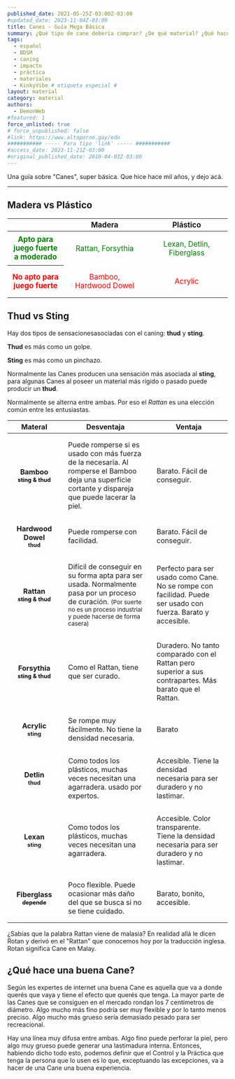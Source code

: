 ```yaml
---
published_date: 2021-05-25Z-03:00Z-03:00
#updated_date: 2023-11-04Z-03:00
title: Canes - Guía Mega Básica
summary: ¿Qué tipo de cane debería comprar? ¿De qué material? ¿Qué hace a una buena cane?
tags:
  - español
  - BDSM
  - caning
  - impacto
  - práctica
  - materiales
  - KinkyVibe # etiqueta especial #
layout: material
category: material
authors:
  - DemonWeb
#featured: 1
force_unlisted: true
# force_unpublished: false
#link: https://www.altoporno.gay/edu
########### ----- Para tipo 'link' ----- ###########
#access_date: 2023-11-21Z-03:00
#original_published_date: 2010-04-03Z-03:00
---
```


Una guía sobre "Canes", super básica. Que hice hace mil años, y dejo acá.

---

## Madera vs Plástico

<table class="materiales">
    <thead>
        <tr>
            <th> </th>
            <th>Madera</th>
            <th>Plástico</th>
        </tr>
    </thead>
    <tbody>
        <tr class="good">
            <th>Apto para juego fuerte a moderado</th>
            <td>Rattan, Forsythia</td>
            <td>Lexan, Detlin, Fiberglass</td>
        </tr>
        <tr class="bad">
            <th>No apto para juego fuerte</th>
            <td>Bamboo, Hardwood Dowel</td>
            <td>Acrylic</td>
        </tr>
    </tbody>    
</table>

<!-- y el metal?? -->

## Thud vs Sting

Hay dos tipos de sensacionesasociadas con el caning: <strong class="thud">thud</strong> y <strong class="sting">sting</strong>.

**Thud** es más como un golpe.

<p><strong class="sting">Sting</strong> es más como un pinchazo.</p>

Normalmente las Canes producen una sensación más asociada al <strong class="sting">sting</strong>, para algunas Canes al poseer un material más rígido o pasado puede producir un <strong class="thud">thud</strong>.

Normalmente se alterna entre ambas. Por eso el _Rattan_ es una elección común entre les entusiastas.

| Materal                                                             | Desventaja                                                                                                                                                                                 | Ventaja                                                                                                       |
| ------------------------------------------------------------------- | ------------------------------------------------------------------------------------------------------------------------------------------------------------------------------------------ | ------------------------------------------------------------------------------------------------------------- |
| Bamboo<br/><span class="tipo both">sting&nbsp;&&nbsp;thud</span>    | Puede romperse si es usado con más fuerza de la necesaria. Al romperse el Bamboo deja una superficie cortante y dispareja que puede lacerar la piel.                                       | Barato. Fácil de conseguir.                                                                                   |
| Hardwood Dowel<br/><span class="tipo thud">thud</span>              | Puede romperse con facilidad.                                                                                                                                                              | Barato. Fácil de conseguir.                                                                                   |
| Rattan<br/><span class="tipo both">sting&nbsp;&&nbsp;thud</span>    | Difícil de conseguir en su forma apta para ser usada. Normalmente pasa por un proceso de curación. <small>(Por suerte no es un proceso industrial y puede hacerse de forma casera)</small> | Perfecto para ser usado como Cane. No se rompe con facilidad. Puede ser usado con fuerza. Barato y accesible. |
| Forsythia<br/><span class="tipo both">sting&nbsp;&&nbsp;thud</span> | Como el Rattan, tiene que ser curado.                                                                                                                                                      | Duradero. No tanto comparado con el Rattan pero superior a sus contrapartes. Más barato que el Rattan.        |
| Acrylic<br/><span class="tipo sting">sting</span>                   | Se rompe muy fácilmente. No tiene la densidad necesaria.                                                                                                                                   | Barato                                                                                                        |
| Detlin<br/><span class="tipo thud">thud</span>                      | Como todos los plásticos, muchas veces necesitan una agarradera. usado por expertos.                                                                                                       | Accesible. Tiene la densidad necesaria para ser duradero y no lastimar.                                       |
| Lexan<br/><span class="tipo sting">sting</span>                     | Como todos los plásticos, muchas veces necesitan una agarradera.                                                                                                                           | Accesible. Color transparente. Tiene la densidad necesaria para ser duradero y no lastimar.                   |
| Fiberglass<br/><span class="tipo both">depende</span>               | Poco flexible. Puede ocasionar más daño del que se busca si no se tiene cuidado.                                                                                                           | Barato, bonito, accesible.                                                                                    |

<aside>¿Sabías que la palabra Rattan viene de malasia? En realidad allá le dicen Rotan y derivó en el "Rattan" que conocemos hoy por la traducción inglesa. Rotan significa Cane en Malay.</aside>

## ¿Qué hace una buena Cane?

Según les expertes de internet una buena Cane es aquella que va a donde querés que vaya y tiene el efecto que querés que tenga. La mayor parte de las Canes que se consiguen en el mercado rondan los 7 centímetros de diámetro. Algo mucho más fino podría ser muy flexible y por lo tanto menos preciso. Algo mucho más grueso sería demasiado pesado para ser recreacional.

Hay una línea muy difusa entre ambas. Algo fino puede perforar la piel, pero algo muy grueso puede generar una lastimadura interna. Entonces, habiendo dicho todo esto, podemos definir que el Control y la Práctica que tenga la persona que lo usen es lo que, exceptuando las excepciones, va a hacer de una Cane una buena experiencia.

<style>
    .tipo {
        --pill-color: black;
        background-color: color-mix(srgb, var(--pill-color) 100%, #eee);
        color: var(--pill-color);
        padding: .2em .5em;
        border-radius: 1em;
        font-size: .8em;
    }
    .tipo.sting {
        --pill-color: var(--1);
    }
    .tipo.thud {
        --pill-color: var(--2);
    }
    .tipo.both {
        --pill-color: black;
    }
    .sting {
        color: var(--1);
    }
    .thud {
        color: var(--2);
    }
   table.materiales tbody th {
        max-width: 7em;
        padding: .5em;
    }
    table.materiales {
        margin-inline: auto;
        font-size: 1.2em;
    }
    table.materiales td {
        text-align: center;
        padding: 1em;
        max-width: 10em;
    }
    table.materiales .good {
        color: green;
    }
    table.materiales .bad {
        color: red;
    }
    td {
        padding: 1em;
    }
    td:first-child {
        text-align: center;
        font-weight: bold;
    }
</style>

